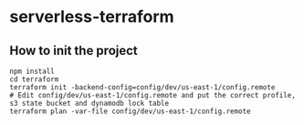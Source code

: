 # serverless-terraform

## How to init the project
```
npm install
cd terraform
terraform init -backend-config=config/dev/us-east-1/config.remote
# Edit config/dev/us-east-1/config.remote and put the correct profile, s3 state bucket and dynamodb lock table
terraform plan -var-file config/dev/us-east-1/config.remote 
```

